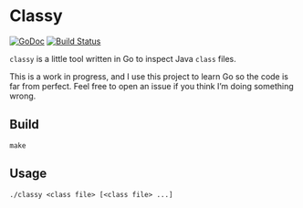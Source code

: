 # Classy

[![GoDoc](https://godoc.org/github.com/bfontaine/classy?status.svg)](https://godoc.org/github.com/bfontaine/classy)
[![Build Status](https://travis-ci.org/bfontaine/classy.svg)](https://travis-ci.org/bfontaine/classy)

`classy` is a little tool written in Go to inspect Java `class` files.

This is a work in progress, and I use this project to learn Go so the code is
far from perfect. Feel free to open an issue if you think I’m doing something
wrong.

## Build

    make

## Usage

    ./classy <class file> [<class file> ...]

